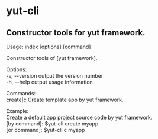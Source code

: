 # yut-cli
Constructor tools for yut framework.   
---------   
Usage: index [options] [command]   

Constructor tools of [yut framework].   

Options:   
  -v, --version    output the version number   
  -h, --help       output usage information   

Commands:   
  create|c <name>  Create template app by yut framework.   

Example:   
  Create a default app project source code by yut framework.   
    [by command]: $yut-cli create myapp   
    [or command]: $yut-cli c myapp   